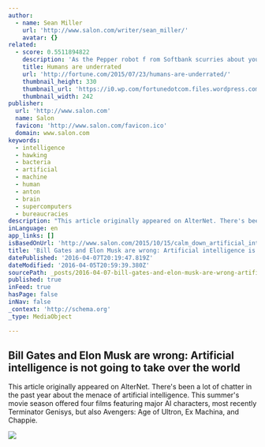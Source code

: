 ```yaml
---
author:
  - name: Sean Miller
    url: 'http://www.salon.com/writer/sean_miller/'
    avatar: {}
related:
  - score: 0.5511894822
    description: 'As the Pepper robot f rom Softbank scurries about your home or office, it reads your emotions by your words, tone of voice, facial expressions, and body language. It then responds in all those ways; its hands and posture in particular are remarkably expressive.'
    title: Humans are underrated
    url: 'http://fortune.com/2015/07/23/humans-are-underrated/'
    thumbnail_height: 330
    thumbnail_url: 'https://i0.wp.com/fortunedotcom.files.wordpress.com/2015/07/cov08_ainside.jpg?fit=440%2C330&quality=80&strip&ssl=1'
    thumbnail_width: 242
publisher:
  url: 'http://www.salon.com'
  name: Salon
  favicon: 'http://www.salon.com/favicon.ico'
  domain: www.salon.com
keywords:
  - intelligence
  - hawking
  - bacteria
  - artificial
  - machine
  - human
  - anton
  - brain
  - supercomputers
  - bureaucracies
description: "This article originally appeared on AlterNet. There's been a lot of chatter in the past year about the menace of artificial intelligence. This summer's movie season offered four films featuring major AI characters, most recently Terminator Genisys, but also Avengers: Age of Ultron, Ex Machina, and Chappie."
inLanguage: en
app_links: []
isBasedOnUrl: 'http://www.salon.com/2015/10/15/calm_down_artificial_intelligence_is_not_going_to_take_over_the_world_partner/'
title: 'Bill Gates and Elon Musk are wrong: Artificial intelligence is not going to take over the world'
datePublished: '2016-04-07T20:19:47.819Z'
dateModified: '2016-04-05T20:59:39.380Z'
sourcePath: _posts/2016-04-07-bill-gates-and-elon-musk-are-wrong-artificial-intelligence.md
published: true
inFeed: true
hasPage: false
inNav: false
_context: 'http://schema.org'
_type: MediaObject

---
```

<article style=""><h1>Bill Gates and Elon Musk are wrong: Artificial intelligence is not going to take over the world</h1><p>This article originally appeared on AlterNet. There's been a lot of chatter in the past year about the menace of artificial intelligence. This summer's movie season offered four films featuring major AI characters, most recently Terminator Genisys, but also Avengers: Age of Ultron, Ex Machina, and Chappie.</p><img src="http://media.salon.com/2015/10/algorithm_brain-620x412.jpg" /></article>